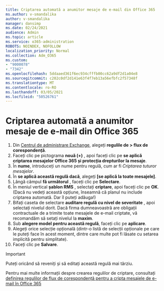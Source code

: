 ```yaml
---
title: Criptarea automată a anumitor mesaje de e-mail din Office 365
ms.author: v-smandalika
author: v-smandalika
manager: dansimp
ms.date: 02/24/2021
audience: Admin
ms.topic: article
ms.service: o365-administration
ROBOTS: NOINDEX, NOFOLLOW
localization_priority: Normal
ms.collection: Adm_O365
ms.custom:
- "9000078"
- "7342"
ms.openlocfilehash: 5ddaaed361f6ec934cfffb00cc62a9df2d1a04e8
ms.sourcegitcommit: c202c0df2d141e63f4f7eb13a56efbfc2f57348f
ms.translationtype: MT
ms.contentlocale: ro-RO
ms.lasthandoff: 03/05/2021
ms.locfileid: "50526761"
---
```

# <a name="automatically-encrypt-certain-email-messages-from-office-365"></a>Criptarea automată a anumitor mesaje de e-mail din Office 365

1. Din [Centrul de administrare Exchange](https://outlook.office365.com/ecp/), alegeți **regulile de > flux de corespondență**. 
2. Faceți clic pe pictograma **nouă (+)** , apoi faceți clic pe **se aplică criptarea mesajelor Office 365 și protecția drepturilor la mesaje**.
3. În **nume**, introduceți un nume pentru regulă, cum ar fi *Criptarea tuturor mesajelor*.
4. În **se aplică această regulă dacă**, alegeți **[se aplică la toate mesajele]**. 
5. Lângă câmpul **fă următorul** , faceți clic pe **Selectare**. 
6. În meniul vertical **șablon RMS** , selectați **criptare**, apoi faceți clic pe **OK**. (Dacă nu vedeți această opțiune, înseamnă că planul nu include criptarea automată. Dar îl puteți adăuga!)
7. Bifați caseta de selectare **auditare regulă cu nivel de severitate** , apoi selectați nivelul dorit. Dacă firma dumneavoastră are obligații contractuale de a trimite toate mesajele de e-mail criptate, vă recomandăm să setați nivelul la **maxim**.
8. Sub **alegere model pentru această regulă**, faceți clic pe **aplicare**. 
9. Alegeți orice selecție opțională (dintr-o listă de selecții opționale pe care le puteți face în acest moment, dintre care multe pot fi lăsate cu setarea implicită pentru simplitate).
10. Faceți clic pe **Salvare**.

> [!IMPORTANT]
> Puteți oricând să reveniți și să editați această regulă mai târziu.

Pentru mai multe informații despre crearea regulilor de criptare, consultați [definirea regulilor de flux de corespondență pentru a cripta mesajele de e-mail în Office 365](https://docs.microsoft.com/microsoft-365/compliance/define-mail-flow-rules-to-encrypt-email)

